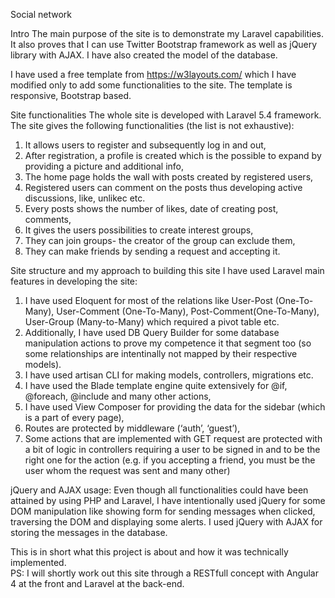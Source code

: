 Social network

Intro
The main purpose of the site is to demonstrate my Laravel capabilities. It also proves that I can use Twitter Bootstrap framework as well as jQuery library with AJAX. I have also created the model of the database.

I have used a free template from https://w3layouts.com/ which I have modified only to add some functionalities to the site. The template is responsive, Bootstrap based.

Site functionalities 
The whole site is developed with Laravel 5.4 framework.
The site gives the following functionalities (the list is not exhaustive):
1.	It allows users to register and subsequently log in and out,
2.	After registration, a profile is created which is the possible to expand by providing a picture and additional info,
3.	The home page holds the wall with posts created by registered users,
4.	Registered users can comment on the posts thus developing active discussions, like, unlikec etc.
5.	Every posts shows the number of likes, date of creating post, comments,
6.	It gives the users possibilities to create interest groups,
7.	They can join groups- the creator of the group can exclude them,
8.	They can make friends by sending a request and accepting it. 

Site structure and my approach to building this site
I have used Laravel main features in developing the site:
1.	I have used Eloquent for most of the relations like User-Post (One-To-Many), User-Comment (One-To-Many), Post-Comment(One-To-Many), User-Group (Many-to-Many) which required a pivot table etc.
2.	Additionally, I have used DB Query Builder for some database manipulation actions to prove my competence it that segment too (so some relationships are intentinally not mapped by their respective models).
3.	I have used artisan CLI for making models, controllers, migrations etc.
4.	I have used the Blade template engine quite extensively for @if, @foreach, @include and many other actions, 
5.	I have used View Composer for providing the data for the sidebar (which is a part of every page),
6.	Routes are protected by middleware (‘auth’, ‘guest’),
7.	Some actions that are implemented with GET request are protected with a bit of logic in controllers requiring a user to be signed in and to be the right one for the action (e.g. if you accepting a friend, you must be the user whom the request was sent and many other)

jQuery and AJAX  usage:
Even though all functionalities could have been attained by using PHP and Laravel, I have intentionally used jQuery for some DOM manipulation like showing form for sending messages when clicked, traversing the DOM and displaying some alerts. 
I used jQuery with AJAX for storing the messages in the database.

This is in short what this project is about and how it was technically implemented.   
PS: I will shortly work out this site through a RESTfull concept with Angular 4 at the front and Laravel at the back-end.

